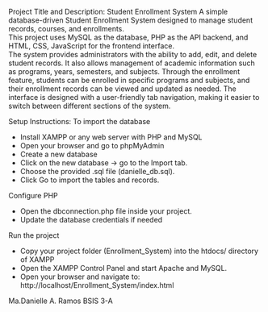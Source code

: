 Project Title and Description:
Student Enrollment System
A simple database-driven Student Enrollment System designed to manage student records, courses, and enrollments.   
This project uses MySQL as the database, PHP as the API backend, and HTML, CSS, JavaScript for the frontend interface.   
The system provides administrators with the ability to add, edit, and delete student records. It also allows management
of academic information such as programs, years, semesters, and subjects. Through the enrollment feature, students can
be enrolled in specific programs and subjects, and their enrollment records can be viewed and updated as needed.
The interface is designed with a user-friendly tab navigation, making it easier to switch between different sections of the system.

Setup Instructions:
To import the database
- Install XAMPP or any web server with PHP and MySQL
- Open your browser and go to phpMyAdmin
- Create a new database
- Click on the new database → go to the Import tab.
- Choose the provided .sql file (danielle_db.sql).
- Click Go to import the tables and records.

Configure PHP
- Open the dbconnection.php file inside your project.
- Update the database credentials if needed

Run the project
- Copy your project folder (Enrollment_System) into the htdocs/ directory of XAMPP
- Open the XAMPP Control Panel and start Apache and MySQL.
- Open your browser and navigate to: http://localhost/Enrollment_System/index.html

Ma.Danielle A. Ramos
BSIS 3-A
